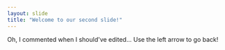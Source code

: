 ```yaml
---
layout: slide
title: "Welcome to our second slide!"
---
```

Oh, I commented when I should've edited...
Use the left arrow to go back!
